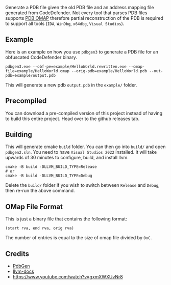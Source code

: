 Generate a PDB file given the old PDB file and an address mapping file generated from CodeDefender. Not every tool that parses PDB files supports [PDB OMAP](https://github.com/getsentry/pdb/issues/17) therefore partial reconstruction of the PDB is required to support all tools (`IDA`, `WinDbg`, `x64dbg`, `Visual Studios`).

## Example

Here is an example on how you use `pdbgen3` to generate a PDB file for an obfuscated CodeDefender binary.

```
pdbgen3.exe --obf-pe=example/HelloWorld.rewritten.exe --omap-file=example/HelloWorld.omap --orig-pdb=example/HelloWorld.pdb --out-pdb=example/output.pdb
```

This will generate a new pdb `output.pdb` in the `example/` folder.

## Precompiled

You can download a pre-compiled version of this project instead of having to build this entire project. Head over to the github releases tab.

## Building

This will generate cmake `build` folder. You can then go into `build/` and open `pdbgen2.sln`. You need to have `Visual Studios 2022` installed. It will take upwards of 30 minutes to configure, build, and install llvm.

```
cmake -B build -DLLVM_BUILD_TYPE=Release
# or
cmake -B build -DLLVM_BUILD_TYPE=Debug
```

Delete the `build/` folder if you wish to switch between `Release` and `Debug`, then re-run the above command.

## OMap File Format

This is just a binary file that contains the following format:

```
(start rva, end rva, orig rva)
```

The number of entries is equal to the size of omap file divided by `0xC`.

## Credits

- [PdbGen](https://github.com/gix/PdbGen)
- [llvm-docs](https://llvm.org/docs/PDB/index.html)
- https://www.youtube.com/watch?v=gxmXWXUvNr8